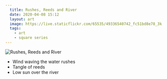 ```yaml
---
  title: Rushes, Reeds and River
  date: 2020-04-08 15:12
  layout: art
  image: https://live.staticflickr.com/65535/49336540742_fc51bd8e78_3k.jpg
  tags:
    - art
    - square series
---
```


![Rushes, Reeds and River](https://live.staticflickr.com/65535/49336540742_0c62905066_o.jpg)

- Wind waving the water rushes
- Tangle of reeds
- Low sun over the river

